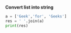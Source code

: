 **Convert list into string**

```python
a = ['Geek','for', 'Geeks']
res = ' '.join(a)
print(res)
```
